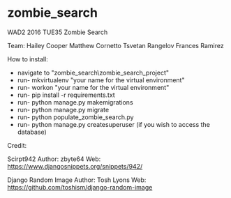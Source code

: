 # zombie_search
WAD2 2016 TUE35
Zombie Search

Team:
  Hailey Cooper
  Matthew Cornetto
  Tsvetan Rangelov
  Frances Ramirez

How to install:
   * navigate to "zombie_search\zombie_search_project\"
   * run- mkvirtualenv "your name for the virtual environment"
   * run- workon "your name for the virtual environment"
   * run- pip install -r requirements.txt
   * run- python manage.py makemigrations
   * run- python manage.py migrate
   * run- python populate_zombie_search.py
   * run- python manage.py createsuperuser (if you wish to access the database)


Credit:

  Scirpt942
  Author: zbyte64
  Web: https://www.djangosnippets.org/snippets/942/

  Django Random Image
   Author: Tosh Lyons
   Web: https://github.com/toshism/django-random-image
